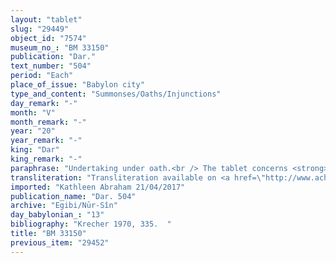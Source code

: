 ```yaml
---
layout: "tablet"
slug: "29449"
object_id: "7574"
museum_no_: "BM 33150"
publication: "Dar."
text_number: "504"
period: "Each"
place_of_issue: "Babylon city"
type_and_content: "Summonses/Oaths/Injunctions"
day_remark: "-"
month: "V"
month_remark: "-"
year: "20"
year_remark: "-"
king: "Dar"
king_remark: "-"
paraphrase: "Undertaking under oath.<br /> The tablet concerns <strong>C</strong>, <strong>B</strong>&rsquo;s slave, who is at <strong>A</strong>&rsquo;s disposal. <strong>A</strong> swears to <strong>B</strong>, by the gods and the king, that on the 1<sup>st</sup> of Kislīm (IX) of Darius&rsquo; 20<sup>th </sup>regnal year he will bring along (<em>abāku</em>) the slave and deliver (<em>nadānu</em>) him/her to <strong>B</strong>. The slave&rsquo;s name is written <sup>m</sup><em>Ba-al-ta-in</em> and qualified as <sup>l&uacute;</sup>G&Eacute;ME = <em>amtu</em>, &ldquo;female slave&rdquo;. Names of 6 witnesses and the scribe.<br /> &nbsp;<br /> <strong>A</strong> = broken name; <strong>B</strong> = Marduk-nāṣir-apli/Itti-Marduk-balāṭu//Egibi; <strong>C</strong> = <em>Baltain</em> (written <sup>m</sup><em>Ba-al-ta-in</em>), slave of <strong>A</strong>"
transliteration: "Transliteration available on <a href=\"http://www.achemenet.com/en/item/?/textual-sources/texts-by-regions/babylonia/babylon/1663387\" target=\"_blank\">Achemenet</a>"
imported: "Kathleen Abraham 21/04/2017"
publication_name: "Dar. 504"
archive: "Egibi/Nūr-Sîn"
day_babylonian_: "13"
bibliography: "Krecher 1970, 335.  "
title: "BM 33150"
previous_item: "29452"
---
```

